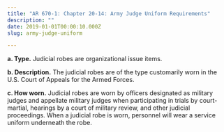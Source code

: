 ```yaml
---
title: "AR 670-1: Chapter 20-14: Army Judge Uniform Requirements"
description: ""
date: 2019-01-01T00:00:10.000Z
slug: army-judge-uniform

---
```


<strong>a. Type.</strong> Judicial robes are organizational issue items.

<strong>b. Description.</strong> The judicial robes are of the type customarily worn in the U.S. Court of Appeals for the Armed Forces.

<strong>c. How worn.</strong> Judicial robes are worn by officers designated as military judges and appellate military judges when participating in trials by court-martial, hearings by a court of military review, and other judicial proceedings. When a judicial robe is worn, personnel will wear a service uniform underneath the robe.
